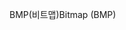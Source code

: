 <span data-ttu-id="e5a83-101">BMP(비트맵)</span><span class="sxs-lookup"><span data-stu-id="e5a83-101">Bitmap (BMP)</span></span>